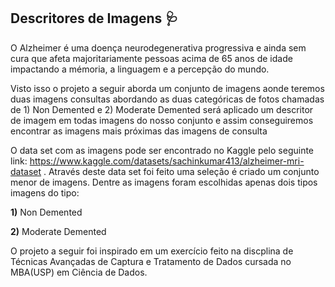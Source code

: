 ## Descritores de Imagens 🩺

 O Alzheimer é uma doença neurodegenerativa progressiva e ainda sem cura que afeta majoritariamente pessoas acima de 65 anos de idade impactando a mémoria, a linguagem e a percepção do mundo.

Visto isso o projeto a seguir aborda um conjunto de imagens aonde teremos duas imagens consultas abordando as duas categóricas de fotos chamadas de 1) Non Demented e 2) Moderate Demented será aplicado um descritor de imagem em todas imagens do nosso conjunto e assim conseguiremos encontrar as imagens mais próximas das imagens de consulta

O data set com as  imagens pode ser encontrado no Kaggle pelo seguinte link: https://www.kaggle.com/datasets/sachinkumar413/alzheimer-mri-dataset .
Através deste data set foi feito uma seleção é criado  um conjunto menor de imagens. Dentre as imagens foram escolhidas apenas dois tipos imagens do tipo:

**1)** Non Demented

**2)** Moderate Demented

O projeto a seguir foi inspirado em um exercício feito na discplina de Técnicas Avançadas de Captura e Tratamento de Dados cursada no MBA(USP) em Ciência de Dados.
